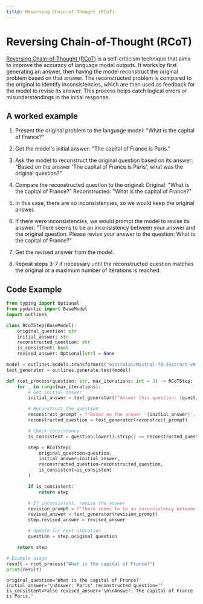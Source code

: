 ```yaml
---
title: Reversing Chain-of-Thought (RCoT)
---
```


# Reversing Chain-of-Thought (RCoT)


[Reversing Chain-of-Thought (RCoT)](http://arxiv.org/abs/2305.11499) is a self-criticism technique that aims to improve the accuracy of language model outputs. It works by first generating an answer, then having the model reconstruct the original problem based on that answer. The reconstructed problem is compared to the original to identify inconsistencies, which are then used as feedback for the model to revise its answer. This process helps catch logical errors or misunderstandings in the initial response.

## A worked example


1. Present the original problem to the language model:
   "What is the capital of France?"

2. Get the model's initial answer:
   "The capital of France is Paris."

3. Ask the model to reconstruct the original question based on its answer:
   "Based on the answer 'The capital of France is Paris', what was the original question?"

4. Compare the reconstructed question to the original:
   Original: "What is the capital of France?"
   Reconstructed: "What is the capital of France?"

5. In this case, there are no inconsistencies, so we would keep the original answer.

6. If there were inconsistencies, we would prompt the model to revise its answer:
   "There seems to be an inconsistency between your answer and the original question. Please revise your answer to the question: What is the capital of France?"

7. Get the revised answer from the model.

8. Repeat steps 3-7 if necessary until the reconstructed question matches the original or a maximum number of iterations is reached.


## Code Example


```python
from typing import Optional
from pydantic import BaseModel
import outlines

class RCoTStep(BaseModel):
    original_question: str
    initial_answer: str
    reconstructed_question: str
    is_consistent: bool
    revised_answer: Optional[str] = None

model = outlines.models.transformers("mistralai/Mistral-7B-Instruct-v0.1", device="cuda")
text_generator = outlines.generate.text(model)

def rcot_process(question: str, max_iterations: int = 3) -> RCoTStep:
    for _ in range(max_iterations):
        # Get initial answer
        initial_answer = text_generator(f"Answer this question: {question}")

        # Reconstruct the question
        reconstruct_prompt = f"Based on the answer '{initial_answer}', what was the original question?"
        reconstructed_question = text_generator(reconstruct_prompt)

        # Check consistency
        is_consistent = question.lower().strip() == reconstructed_question.lower().strip()

        step = RCoTStep(
            original_question=question,
            initial_answer=initial_answer,
            reconstructed_question=reconstructed_question,
            is_consistent=is_consistent
        )

        if is_consistent:
            return step

        # If inconsistent, revise the answer
        revision_prompt = f"There seems to be an inconsistency between your answer and the original question. Please revise your answer to the question: {question}"
        revised_answer = text_generator(revision_prompt)
        step.revised_answer = revised_answer

        # Update for next iteration
        question = step.original_question

    return step

# Example usage
result = rcot_process("What is the capital of France?")
print(result)
```


    original_question='What is the capital of France?' initial_answer='\nAnswer: Paris' reconstructed_question='' is_consistent=False revised_answer='\n\nAnswer: The capital of France is Paris.'
